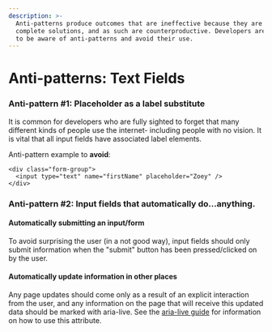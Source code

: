 ```yaml
---
description: >-
  Anti-patterns produce outcomes that are ineffective because they are not
  complete solutions, and as such are counterproductive. Developers are advised
  to be aware of anti-patterns and avoid their use.
---
```


# Anti-patterns: Text Fields

### Anti-pattern \#1: Placeholder as a label substitute

It is common for developers who are fully sighted to forget that many different kinds of people use the internet- including people with no vision. It is vital that all input fields have associated label elements. 

Anti-pattern example to **avoid**: 

```markup
<div class="form-group">
  <input type="text" name="firstName" placeholder="Zoey" />
</div>
```

### Anti-pattern \#2: Input fields that automatically do...anything. 

#### Automatically submitting an input/form

To avoid surprising the user \(in a not good way\), input fields should only submit information when the "submit" button has been pressed/clicked on by the user. 

#### Automatically update information in other places

Any page updates should come only as a result of an explicit interaction from the user, and any information on the page that will receive this updated data should be marked with aria-live. See the [aria-live guide](../../general-considerations/tips-and-tricks/use-of-aria-live.md) for information on how to use this attribute. 

